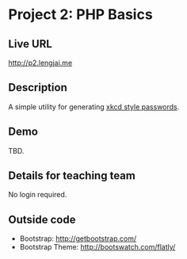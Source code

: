 # Project 2: PHP Basics

## Live URL
<http://p2.lengjai.me>

## Description
A simple utility for generating [xkcd style passwords](http://xkcd.com/936/).

## Demo
TBD.

## Details for teaching team
No login required.

## Outside code
* Bootstrap: http://getbootstrap.com/
* Bootstrap Theme: http://bootswatch.com/flatly/

